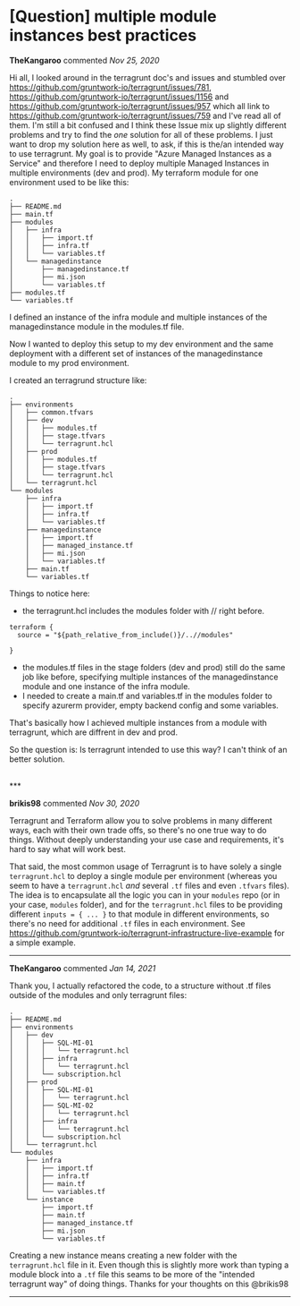 # [Question] multiple module instances best practices

**TheKangaroo** commented *Nov 25, 2020*

Hi all, I looked around in the terragrunt doc's and issues and stumbled over https://github.com/gruntwork-io/terragrunt/issues/781, https://github.com/gruntwork-io/terragrunt/issues/1156 and https://github.com/gruntwork-io/terragrunt/issues/957 which all link to https://github.com/gruntwork-io/terragrunt/issues/759 and I've read all of them. I'm still a bit confused and I think these Issue mix up slightly different problems and try to find the _one_ solution for all of these problems.
I just want to drop my solution here as well, to ask, if this is the/an intended way to use terragrunt.
My goal is to provide "Azure Managed Instances as a Service" and therefore  I need to deploy multiple Managed Instances in multiple environments (dev and prod).
My terraform module for one environment used to be like this:
```
.
├── README.md
├── main.tf
├── modules
│   ├── infra
│   │   ├── import.tf
│   │   ├── infra.tf
│   │   └── variables.tf
│   └── managedinstance
│       ├── managedinstance.tf
│       ├── mi.json
│       └── variables.tf
├── modules.tf
└── variables.tf
```
I defined an instance of the infra module and multiple instances of the managedinstance module in the modules.tf file.

Now I wanted to deploy this setup to my dev environment and the same deployment with a different set of instances of the managedinstance module to my prod environment.

I created an terragrund structure like:
```
.
├── environments
│   ├── common.tfvars
│   ├── dev
│   │   ├── modules.tf
│   │   ├── stage.tfvars
│   │   └── terragrunt.hcl
│   ├── prod
│   │   ├── modules.tf
│   │   ├── stage.tfvars
│   │   └── terragrunt.hcl
│   └── terragrunt.hcl
└── modules
    ├── infra
    │   ├── import.tf
    │   ├── infra.tf
    │   └── variables.tf
    ├── managedinstance
    │   ├── import.tf
    │   ├── managed_instance.tf
    │   ├── mi.json
    │   └── variables.tf
    ├── main.tf
    └── variables.tf
```
Things to notice here:
* the terragrunt.hcl includes the modules folder with // right before.
```
terraform {
  source = "${path_relative_from_include()}/..//modules"

}
``` 
* the modules.tf files in the stage folders (dev and prod) still do the same job like before, specifying multiple instances of the managedinstance module and one instance of the infra module.
* I needed to create a main.tf and variables.tf in the modules folder to specify azurerm provider, empty backend config and some variables.

That's basically how I achieved multiple instances from a  module with terragrunt, which are diffrent in dev and prod.

So the question is: Is terragrunt intended to use this way? I can't think of an better solution.

<br />
***


**brikis98** commented *Nov 30, 2020*

Terragrunt and Terraform allow you to solve problems in many different ways, each with their own trade offs, so there's no one true way to do things. Without deeply understanding your use case and requirements, it's hard to say what will work best.

That said, the most common usage of Terragrunt is to have solely a single `terragrunt.hcl` to deploy a single module per environment (whereas you seem to have  a `terragrunt.hcl` _and_ several `.tf` files and even `.tfvars` files). The idea is to encapsulate all the logic you can in your `modules` repo (or in your case, `modules` folder), and for the `terragrunt.hcl` files to be providing different `inputs = { ... }` to that module in different environments, so there's no need for additional `.tf` files in each environment. See https://github.com/gruntwork-io/terragrunt-infrastructure-live-example for a  simple example.
***

**TheKangaroo** commented *Jan 14, 2021*

Thank you, I actually refactored the code, to a structure without .tf files outside of the modules and only terragrunt files:
```
.
├── README.md
├── environments
│   ├── dev
│   │   ├── SQL-MI-01
│   │   │   └── terragrunt.hcl
│   │   ├── infra
│   │   │   └── terragrunt.hcl
│   │   └── subscription.hcl
│   ├── prod
│   │   ├── SQL-MI-01
│   │   │   └── terragrunt.hcl
│   │   ├── SQL-MI-02
│   │   │   └── terragrunt.hcl
│   │   ├── infra
│   │   │   └── terragrunt.hcl
│   │   └── subscription.hcl
│   └── terragrunt.hcl
└── modules
    ├── infra
    │   ├── import.tf
    │   ├── infra.tf
    │   ├── main.tf
    │   └── variables.tf
    └── instance
        ├── import.tf
        ├── main.tf
        ├── managed_instance.tf
        ├── mi.json
        └── variables.tf
```

Creating a new instance means creating a new folder with the `terragrunt.hcl` file in it. Even though this is slightly more work than typing a module block into a `.tf` file this seams to be more of the "intended terragrunt way" of doing things. Thanks for your thoughts on this @brikis98  
***

